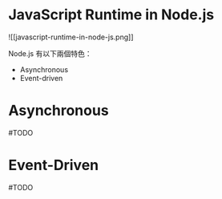 # JavaScript Runtime in Node.js

![[javascript-runtime-in-node-js.png]]

Node.js 有以下兩個特色：

- Asynchronous
- Event-driven

# Asynchronous

#TODO 

# Event-Driven

#TODO 
